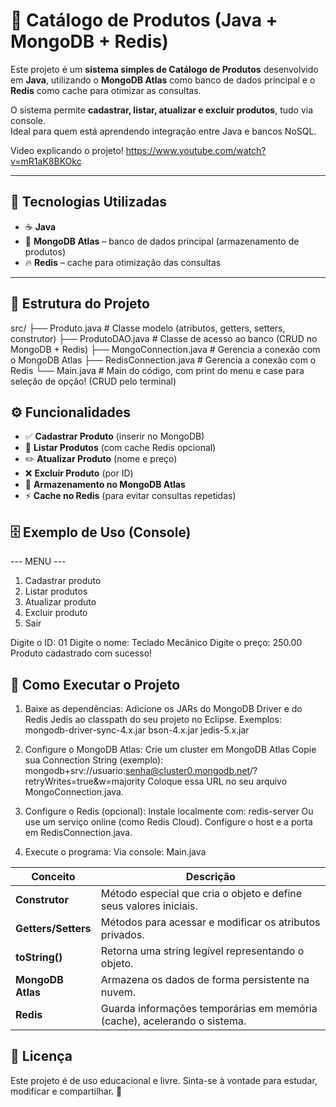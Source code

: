 # 🛒 Catálogo de Produtos (Java + MongoDB + Redis)

Este projeto é um **sistema simples de Catálogo de Produtos** desenvolvido em **Java**, utilizando o **MongoDB Atlas** como banco de dados principal e o **Redis** como cache para otimizar as consultas.

O sistema permite **cadastrar, listar, atualizar e excluir produtos**, tudo via console.  
Ideal para quem está aprendendo integração entre Java e bancos NoSQL.

Video explicando o projeto! https://www.youtube.com/watch?v=mR1aK8BKOkc

---

## 🚀 Tecnologias Utilizadas

- ☕ **Java**
- 🍃 **MongoDB Atlas** – banco de dados principal (armazenamento de produtos)
- 🔥 **Redis** – cache para otimização das consultas
---

## 🧱 Estrutura do Projeto
src/
├── Produto.java # Classe modelo (atributos, getters, setters, construtor)
├── ProdutoDAO.java # Classe de acesso ao banco (CRUD no MongoDB + Redis)
├── MongoConnection.java # Gerencia a conexão com o MongoDB Atlas
├── RedisConnection.java # Gerencia a conexão com o Redis
└──  Main.java # Main do código, com print do menu e case para seleção de opção! (CRUD pelo terminal)


## ⚙️ Funcionalidades

- ✅ **Cadastrar Produto** (inserir no MongoDB)
- 📜 **Listar Produtos** (com cache Redis opcional)
- ✏️ **Atualizar Produto** (nome e preço)
- ❌ **Excluir Produto** (por ID)
- 💾 **Armazenamento no MongoDB Atlas**
- ⚡ **Cache no Redis** (para evitar consultas repetidas)

## 🗄️ Exemplo de Uso (Console)
--- MENU ---
1. Cadastrar produto
2. Listar produtos
3. Atualizar produto
4. Excluir produto
5. Sair

Digite o ID: 01
Digite o nome: Teclado Mecânico
Digite o preço: 250.00
Produto cadastrado com sucesso!

## 🧰 Como Executar o Projeto
1. Baixe as dependências:
Adicione os JARs do MongoDB Driver e do Redis Jedis ao classpath do seu projeto no Eclipse.
Exemplos:
mongodb-driver-sync-4.x.jar
bson-4.x.jar
jedis-5.x.jar

2. Configure o MongoDB Atlas:
Crie um cluster em MongoDB Atlas
Copie sua Connection String (exemplo):
mongodb+srv://usuario:senha@cluster0.mongodb.net/?retryWrites=true&w=majority
Coloque essa URL no seu arquivo MongoConnection.java.

3. Configure o Redis (opcional):
Instale localmente com:
redis-server
Ou use um serviço online (como Redis Cloud).
Configure o host e a porta em RedisConnection.java.

4. Execute o programa:
Via console: Main.java

| Conceito            | Descrição                                                                |
| ------------------- | ------------------------------------------------------------------------ |
| **Construtor**      | Método especial que cria o objeto e define seus valores iniciais.        |
| **Getters/Setters** | Métodos para acessar e modificar os atributos privados.                  |
| **toString()**      | Retorna uma string legível representando o objeto.                       |
| **MongoDB Atlas**   | Armazena os dados de forma persistente na nuvem.                         |
| **Redis**           | Guarda informações temporárias em memória (cache), acelerando o sistema. |

## 🧾 Licença
Este projeto é de uso educacional e livre.
Sinta-se à vontade para estudar, modificar e compartilhar. 💙
